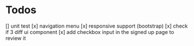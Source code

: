 # Todos
[] unit test
[x] navigation menu
[x] responsive support (bootstrap)
[x] check if 3 diff ui component
[x] add checkbox input in the signed up page to review it
